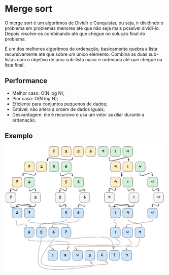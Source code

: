 # Merge sort
O merge sort é um algoritmos de Dividir e Conquistar, ou seja, ir dividindo o
problema em problemas menores até que não seja mais possível dividi-lo. Depois
resolve-os combinando até que chegue no solução final do problema.

É um dos melhores algoritmos de ordenação, basicamente quebra a lista
recursivamente até que sobre um único elemento. Combina as duas sub-listas com
o objetivo de uma sub-lista maior e ordenada até que chegue na lista final.

## Performance
- Melhor caso: O(N log N);
- Pior caso: O(N log N);
- Eficiente para conjuntos pequenos de dados;
- Estável: não altera a ordem de dados iguais;
- Desvantagem: ele é recursivo e usa um vetor auxiliar durante a ordenação.

## Exemplo
![Merge Sort](../assets/merge-sort.png)